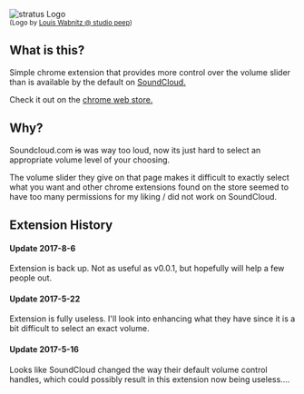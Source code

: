 ![stratus Logo](logo-long550x226)<br>
<sup>(Logo by [Louis Wabnitz @ studio peep](http://studiopeep.com/))</sup>

## What is this?
Simple chrome extension that provides more control over the volume slider than is available by the default on [SoundCloud.](https://www.soundcloud.com)

Check it out on the [chrome web store.](https://chrome.google.com/webstore/detail/stratus/ankobfgkkipkkdpbkgpplhjoapjkfheg)

## Why?
Soundcloud.com ~~is~~ was way too loud, now its just hard to select an appropriate volume level of your choosing.

The volume slider they give on that page makes it difficult to exactly select what you want and other chrome extensions found on the store seemed to have too many permissions for my liking / did not work on SoundCloud.

## Extension History

#### Update 2017-8-6
Extension is back up. Not as useful as v0.0.1, but hopefully will help a few people out.

#### Update 2017-5-22
Extension is fully useless. I'll look into enhancing what they have since it is a bit difficult to select an exact volume.

#### Update 2017-5-16
Looks like SoundCloud changed the way their default volume control handles, which could possibly result in this extension now being useless....
